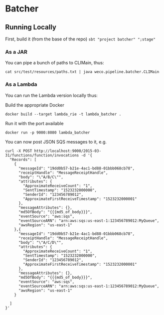 # Batcher

## Running Locally

First, build it (from the base of the repo)
`sbt "project batcher" ";stage"`

### As a JAR

You can pipe a bunch of paths to CLIMain, thus:

`cat src/test/resources/paths.txt | java weco.pipeline.batcher.CLIMain`

### As a Lambda

You can run the Lambda version locally thus:

Build the appropriate Docker

`docker build --target lambda_rie -t lambda_batcher .`

Run it with the port available

`docker run -p 9000:8080 lambda_batcher`

You can now post JSON SQS messages to it, e.g.

```commandline
curl -X POST http://localhost:9000/2015-03-31/functions/function/invocations -d '{
  "Records": [
    {
      "messageId": "19dd0b57-b21e-4ac1-bd88-01bbb068cb78",
      "receiptHandle": "MessageReceiptHandle",
      "body": "\"A/B/C\"",
      "attributes": {
        "ApproximateReceiveCount": "1",
        "SentTimestamp": "1523232000000",
        "SenderId": "123456789012",
        "ApproximateFirstReceiveTimestamp": "1523232000001"
      },
      "messageAttributes": {},
      "md5OfBody": "{{{md5_of_body}}}",
      "eventSource": "aws:sqs",
      "eventSourceARN": "arn:aws:sqs:us-east-1:123456789012:MyQueue",
      "awsRegion": "us-east-1"
    },{
      "messageId": "19dd0b57-b21e-4ac1-bd88-01bbb068cb78",
      "receiptHandle": "MessageReceiptHandle",
      "body": "\"A/C/D\"",
      "attributes": {
        "ApproximateReceiveCount": "1",
        "SentTimestamp": "1523232000000",
        "SenderId": "123456789012",
        "ApproximateFirstReceiveTimestamp": "1523232000001"
      },
      "messageAttributes": {},
      "md5OfBody": "{{{md5_of_body}}}",
      "eventSource": "aws:sqs",
      "eventSourceARN": "arn:aws:sqs:us-east-1:123456789012:MyQueue",
      "awsRegion": "us-east-1"
    }

  ]
}'

```
